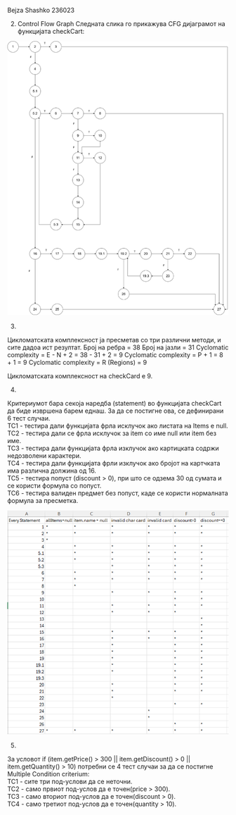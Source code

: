 Bejza Shashko 236023

2. Control Flow Graph
Следната слика го прикажува CFG дијаграмот на функцијата checkCart:

![CFG](CFG_LAB2.png)

3.
Цикломатската комплексност ја пресметав со три различни методи, и сите дадоа ист резултат.
Број на ребра = 38
Број на јазли = 31
Cyclomatic complexity = E - N + 2 = 38 - 31 + 2 = 9 
Cyclomatic complexity = P + 1 = 8 + 1 = 9
Cyclomatic complexity = R (Regions) = 9

Цикломатската комплексност на checkCard е 9.


4.
Критериумот бара секоја наредба (statement) во функцијата checkCart да биде извршена барем еднаш. За да се постигне ова, се дефинирани 6 тест случаи.  
TC1 - тестира дали функцијата фрла исклучок ако листата на Items е null.  
TC2 - тестира дали се фрла исклучок за item со име null или item без име.  
TC3 - тестира дали функцијата фрла изклучок ако картицката содржи недозволени карактери.  
TC4 - тестира дали функцијата фрли изклучок ако бројот на картчката има различна должина од 16.  
TC5 - тестира попуст (discount > 0), при што се одзема 30 од сумата и се користи формула со попуст.  
TC6 - тестира валиден предмет без попуст, каде се користи нормалната формула за пресметка.  

![Every Statement criterium](EveryStatement_LAB2.png)

5.
За условот if (item.getPrice() > 300 || item.getDiscount() > 0 || item.getQuantity() > 10) потребни се 4 тест случаи за да се постигне Multiple Condition criterium:  
TC1 - сите три под-услови да се неточни.  
TC2 - само првиот под-услов да е точен(price > 300).  
TC3 - само вториот под-услов да е точен(discount > 0).  
TC4 - само третиот под-услов да е точен(quantity > 10).  
